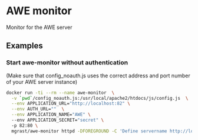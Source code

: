 # AWE monitor

Monitor for the AWE server


## Examples

### Start awe-monitor without authentication

(Make sure that config_noauth.js uses the correct address and port number of your AWE server instance)

```bash
docker run -ti --rm --name awe-monitor  \
  -v `pwd`/config_noauth.js:/usr/local/apache2/htdocs/js/config.js  \
  --env APPLICATION_URL="http://localhost:82" \
  --env AUTH_URL=""  \
  --env APPLICATION_NAME="AWE" \ 
  --env APPLICATION_SECRET="secret" \ 
  -p 82:80 \
  mgrast/awe-monitor httpd -DFOREGROUND -C 'Define servername http://localhost:82'
```
